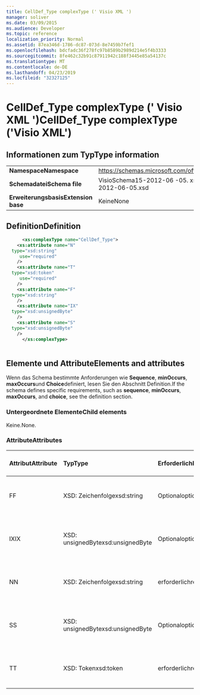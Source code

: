 ```yaml
---
title: CellDef_Type complexType (' Visio XML ')
manager: soliver
ms.date: 03/09/2015
ms.audience: Developer
ms.topic: reference
localization_priority: Normal
ms.assetid: 87ea346d-1786-dc87-073d-8e7459b7fef1
ms.openlocfilehash: bdcfadc36f278fc97b8589b2989d214e5f4b3333
ms.sourcegitcommit: 8fe462c32b91c87911942c188f3445e85a54137c
ms.translationtype: MT
ms.contentlocale: de-DE
ms.lasthandoff: 04/23/2019
ms.locfileid: "32327125"
---
```

# <a name="celldeftype-complextype-visio-xml"></a><span data-ttu-id="9be9d-102">CellDef_Type complexType (' Visio XML ')</span><span class="sxs-lookup"><span data-stu-id="9be9d-102">CellDef_Type complexType ('Visio XML')</span></span>

## <a name="type-information"></a><span data-ttu-id="9be9d-103">Informationen zum Typ</span><span class="sxs-lookup"><span data-stu-id="9be9d-103">Type information</span></span>

|||
|:-----|:-----|
|<span data-ttu-id="9be9d-104">**Namespace**</span><span class="sxs-lookup"><span data-stu-id="9be9d-104">**Namespace**</span></span> <br/> |https://schemas.microsoft.com/office/visio/2011/1/core  <br/> |
|<span data-ttu-id="9be9d-105">**Schemadatei**</span><span class="sxs-lookup"><span data-stu-id="9be9d-105">**Schema file**</span></span> <br/> |<span data-ttu-id="9be9d-106">VisioSchema15-2012-06 -05. xsd</span><span class="sxs-lookup"><span data-stu-id="9be9d-106">VisioSchema15-2012-06-05.xsd</span></span>  <br/> |
|<span data-ttu-id="9be9d-107">**Erweiterungsbasis**</span><span class="sxs-lookup"><span data-stu-id="9be9d-107">**Extension base**</span></span> <br/> |<span data-ttu-id="9be9d-108">Keine</span><span class="sxs-lookup"><span data-stu-id="9be9d-108">None</span></span>  <br/> |
   
## <a name="definition"></a><span data-ttu-id="9be9d-109">Definition</span><span class="sxs-lookup"><span data-stu-id="9be9d-109">Definition</span></span>

```XML
      <xs:complexType name="CellDef_Type">
    <xs:attribute name="N"
  type="xsd:string"
     use="required"
    />
    <xs:attribute name="T"
  type="xsd:token"
     use="required"
    />
    <xs:attribute name="F"
  type="xsd:string"
    />
    <xs:attribute name="IX"
  type="xsd:unsignedByte"
    />
    <xs:attribute name="S"
  type="xsd:unsignedByte"
    />
      </xs:complexType>
      
```

## <a name="elements-and-attributes"></a><span data-ttu-id="9be9d-110">Elemente und Attribute</span><span class="sxs-lookup"><span data-stu-id="9be9d-110">Elements and attributes</span></span>

<span data-ttu-id="9be9d-111">Wenn das Schema bestimmte Anforderungen wie **Sequence**, **minOccurs**, **maxOccurs**und **Choice**definiert, lesen Sie den Abschnitt Definition.</span><span class="sxs-lookup"><span data-stu-id="9be9d-111">If the schema defines specific requirements, such as **sequence**, **minOccurs**, **maxOccurs**, and **choice**, see the definition section.</span></span> 
  
### <a name="child-elements"></a><span data-ttu-id="9be9d-112">Untergeordnete Elemente</span><span class="sxs-lookup"><span data-stu-id="9be9d-112">Child elements</span></span>

<span data-ttu-id="9be9d-113">Keine.</span><span class="sxs-lookup"><span data-stu-id="9be9d-113">None.</span></span>
  
### <a name="attributes"></a><span data-ttu-id="9be9d-114">Attribute</span><span class="sxs-lookup"><span data-stu-id="9be9d-114">Attributes</span></span>

|<span data-ttu-id="9be9d-115">**Attribut**</span><span class="sxs-lookup"><span data-stu-id="9be9d-115">**Attribute**</span></span>|<span data-ttu-id="9be9d-116">**Typ**</span><span class="sxs-lookup"><span data-stu-id="9be9d-116">**Type**</span></span>|<span data-ttu-id="9be9d-117">**Erforderlich**</span><span class="sxs-lookup"><span data-stu-id="9be9d-117">**Required**</span></span>|<span data-ttu-id="9be9d-118">**Beschreibung**</span><span class="sxs-lookup"><span data-stu-id="9be9d-118">**Description**</span></span>|<span data-ttu-id="9be9d-119">**Mögliche Werte**</span><span class="sxs-lookup"><span data-stu-id="9be9d-119">**Possible values**</span></span>|
|:-----|:-----|:-----|:-----|:-----|
|<span data-ttu-id="9be9d-120">F</span><span class="sxs-lookup"><span data-stu-id="9be9d-120">F</span></span>  <br/> |<span data-ttu-id="9be9d-121">XSD: Zeichenfolge</span><span class="sxs-lookup"><span data-stu-id="9be9d-121">xsd:string</span></span>  <br/> |<span data-ttu-id="9be9d-122">Optional</span><span class="sxs-lookup"><span data-stu-id="9be9d-122">optional</span></span>  <br/> ||<span data-ttu-id="9be9d-123">Werte des XSD: String-Typs.</span><span class="sxs-lookup"><span data-stu-id="9be9d-123">Values of the xsd:string type.</span></span>  <br/> |
|<span data-ttu-id="9be9d-124">IX</span><span class="sxs-lookup"><span data-stu-id="9be9d-124">IX</span></span>  <br/> |<span data-ttu-id="9be9d-125">XSD: unsignedByte</span><span class="sxs-lookup"><span data-stu-id="9be9d-125">xsd:unsignedByte</span></span>  <br/> |<span data-ttu-id="9be9d-126">Optional</span><span class="sxs-lookup"><span data-stu-id="9be9d-126">optional</span></span>  <br/> ||<span data-ttu-id="9be9d-127">Werte des XSD: unsignedByte-Typs.</span><span class="sxs-lookup"><span data-stu-id="9be9d-127">Values of the xsd:unsignedByte type.</span></span>  <br/> |
|<span data-ttu-id="9be9d-128">N</span><span class="sxs-lookup"><span data-stu-id="9be9d-128">N</span></span>  <br/> |<span data-ttu-id="9be9d-129">XSD: Zeichenfolge</span><span class="sxs-lookup"><span data-stu-id="9be9d-129">xsd:string</span></span>  <br/> |<span data-ttu-id="9be9d-130">erforderlich</span><span class="sxs-lookup"><span data-stu-id="9be9d-130">required</span></span>  <br/> ||<span data-ttu-id="9be9d-131">Werte des XSD: String-Typs.</span><span class="sxs-lookup"><span data-stu-id="9be9d-131">Values of the xsd:string type.</span></span>  <br/> |
|<span data-ttu-id="9be9d-132">S</span><span class="sxs-lookup"><span data-stu-id="9be9d-132">S</span></span>  <br/> |<span data-ttu-id="9be9d-133">XSD: unsignedByte</span><span class="sxs-lookup"><span data-stu-id="9be9d-133">xsd:unsignedByte</span></span>  <br/> |<span data-ttu-id="9be9d-134">Optional</span><span class="sxs-lookup"><span data-stu-id="9be9d-134">optional</span></span>  <br/> ||<span data-ttu-id="9be9d-135">Werte des XSD: unsignedByte-Typs.</span><span class="sxs-lookup"><span data-stu-id="9be9d-135">Values of the xsd:unsignedByte type.</span></span>  <br/> |
|<span data-ttu-id="9be9d-136">T</span><span class="sxs-lookup"><span data-stu-id="9be9d-136">T</span></span>  <br/> |<span data-ttu-id="9be9d-137">XSD: Token</span><span class="sxs-lookup"><span data-stu-id="9be9d-137">xsd:token</span></span>  <br/> |<span data-ttu-id="9be9d-138">erforderlich</span><span class="sxs-lookup"><span data-stu-id="9be9d-138">required</span></span>  <br/> ||<span data-ttu-id="9be9d-139">Werte des XSD: Token-Typs.</span><span class="sxs-lookup"><span data-stu-id="9be9d-139">Values of the xsd:token type.</span></span>  <br/> |
   

